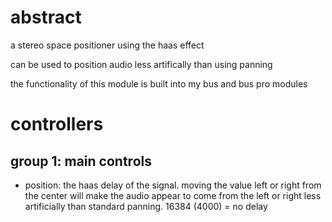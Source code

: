 # abstract

a stereo space positioner using the haas effect

can be used to position audio less artifically than using panning

the functionality of this module is built into my bus and bus pro modules

# controllers

## group 1: main controls
 
- position: the haas delay of the signal. moving the value left or right from the center will make the audio appear to come from the left or right less artificially than standard panning. 16384 (4000) = no delay